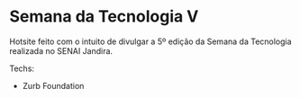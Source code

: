 # Semana da Tecnologia V

Hotsite feito com o intuito de divulgar a 5º edição da Semana da Tecnologia realizada no SENAI Jandira. 

Techs:
  - Zurb Foundation 
